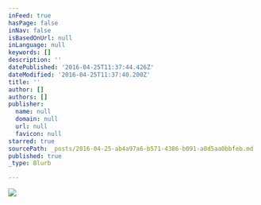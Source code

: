 ```yaml
---
inFeed: true
hasPage: false
inNav: false
isBasedOnUrl: null
inLanguage: null
keywords: []
description: ''
datePublished: '2016-04-25T11:37:44.426Z'
dateModified: '2016-04-25T11:37:40.200Z'
title: ''
author: []
authors: []
publisher:
  name: null
  domain: null
  url: null
  favicon: null
starred: true
sourcePath: _posts/2016-04-25-ab4a97a6-b571-4386-b091-a0d5aa0bbfeb.md
published: true
_type: Blurb

---
```

![](https://the-grid-user-content.s3-us-west-2.amazonaws.com/36c8412e-138a-44c4-b993-6a7eb1b954bd.jpg)